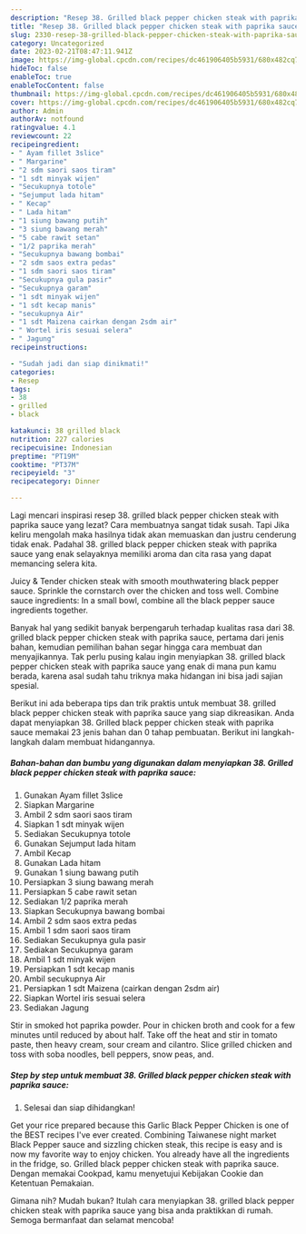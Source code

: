 ```yaml
---
description: "Resep 38. Grilled black pepper chicken steak with paprika sauce yang Enak, Buat Buka Puasa Enak Banget"
title: "Resep 38. Grilled black pepper chicken steak with paprika sauce yang Enak, Buat Buka Puasa Enak Banget"
slug: 2330-resep-38-grilled-black-pepper-chicken-steak-with-paprika-sauce-yang-enak-buat-buka-puasa-enak-banget
category: Uncategorized
date: 2023-02-21T08:47:11.941Z
image: https://img-global.cpcdn.com/recipes/dc461906405b5931/680x482cq70/38-grilled-black-pepper-chicken-steak-with-paprika-sauce-foto-resep-utama.jpg
hideToc: false
enableToc: true
enableTocContent: false
thumbnail: https://img-global.cpcdn.com/recipes/dc461906405b5931/680x482cq70/38-grilled-black-pepper-chicken-steak-with-paprika-sauce-foto-resep-utama.jpg
cover: https://img-global.cpcdn.com/recipes/dc461906405b5931/680x482cq70/38-grilled-black-pepper-chicken-steak-with-paprika-sauce-foto-resep-utama.jpg
author: Admin
authorAv: notfound
ratingvalue: 4.1
reviewcount: 22
recipeingredient:
- " Ayam fillet 3slice"
- " Margarine"
- "2 sdm saori saos tiram"
- "1 sdt minyak wijen"
- "Secukupnya totole"
- "Sejumput lada hitam"
- " Kecap"
- " Lada hitam"
- "1 siung bawang putih"
- "3 siung bawang merah"
- "5 cabe rawit setan"
- "1/2 paprika merah"
- "Secukupnya bawang bombai"
- "2 sdm saos extra pedas"
- "1 sdm saori saos tiram"
- "Secukupnya gula pasir"
- "Secukupnya garam"
- "1 sdt minyak wijen"
- "1 sdt kecap manis"
- "secukupnya Air"
- "1 sdt Maizena cairkan dengan 2sdm air"
- " Wortel iris sesuai selera"
- " Jagung"
recipeinstructions:

- "Sudah jadi dan siap dinikmati!"
categories:
- Resep
tags:
- 38
- grilled
- black

katakunci: 38 grilled black 
nutrition: 227 calories
recipecuisine: Indonesian
preptime: "PT19M"
cooktime: "PT37M"
recipeyield: "3"
recipecategory: Dinner

---
```



Lagi mencari inspirasi resep 38. grilled black pepper chicken steak with paprika sauce yang lezat? Cara membuatnya sangat tidak susah. Tapi Jika keliru mengolah maka hasilnya tidak akan memuaskan dan justru cenderung tidak enak. Padahal 38. grilled black pepper chicken steak with paprika sauce yang enak selayaknya memiliki aroma dan cita rasa yang dapat memancing selera kita.


Juicy &amp; Tender chicken steak with smooth mouthwatering black pepper sauce. Sprinkle the cornstarch over the chicken and toss well. Combine sauce ingredients: In a small bowl, combine all the black pepper sauce ingredients together.

Banyak hal yang sedikit banyak berpengaruh terhadap kualitas rasa dari 38. grilled black pepper chicken steak with paprika sauce, pertama dari jenis bahan, kemudian pemilihan bahan segar hingga cara membuat dan menyajikannya. Tak perlu pusing kalau ingin menyiapkan 38. grilled black pepper chicken steak with paprika sauce yang enak di mana pun kamu berada, karena asal sudah tahu triknya maka hidangan ini bisa jadi sajian spesial.


Berikut ini ada beberapa tips dan trik praktis untuk membuat 38. grilled black pepper chicken steak with paprika sauce yang siap dikreasikan. Anda dapat menyiapkan 38. Grilled black pepper chicken steak with paprika sauce memakai 23 jenis bahan dan 0 tahap pembuatan. Berikut ini langkah-langkah dalam membuat hidangannya.

<!--inarticleads1-->

##### Bahan-bahan dan bumbu yang digunakan dalam menyiapkan 38. Grilled black pepper chicken steak with paprika sauce:

1. Gunakan  Ayam fillet 3slice
1. Siapkan  Margarine
1. Ambil 2 sdm saori saos tiram
1. Siapkan 1 sdt minyak wijen
1. Sediakan Secukupnya totole
1. Gunakan Sejumput lada hitam
1. Ambil  Kecap
1. Gunakan  Lada hitam
1. Gunakan 1 siung bawang putih
1. Persiapkan 3 siung bawang merah
1. Persiapkan 5 cabe rawit setan
1. Sediakan 1/2 paprika merah
1. Siapkan Secukupnya bawang bombai
1. Ambil 2 sdm saos extra pedas
1. Ambil 1 sdm saori saos tiram
1. Sediakan Secukupnya gula pasir
1. Sediakan Secukupnya garam
1. Ambil 1 sdt minyak wijen
1. Persiapkan 1 sdt kecap manis
1. Ambil secukupnya Air
1. Persiapkan 1 sdt Maizena (cairkan dengan 2sdm air)
1. Siapkan  Wortel iris sesuai selera
1. Sediakan  Jagung


Stir in smoked hot paprika powder. Pour in chicken broth and cook for a few minutes until reduced by about half. Take off the heat and stir in tomato paste, then heavy cream, sour cream and cilantro. Slice grilled chicken and toss with soba noodles, bell peppers, snow peas, and. 

<!--inarticleads2-->

##### Step by step untuk membuat 38. Grilled black pepper chicken steak with paprika sauce:


1. Selesai dan siap dihidangkan!

Get your rice prepared because this Garlic Black Pepper Chicken is one of the BEST recipes I&#39;ve ever created. Combining Taiwanese night market Black Pepper sauce and sizzling chicken steak, this recipe is easy and is now my favorite way to enjoy chicken. You already have all the ingredients in the fridge, so. Grilled black pepper chicken steak with paprika sauce. Dengan memakai Cookpad, kamu menyetujui Kebijakan Cookie dan Ketentuan Pemakaian. 

Gimana nih? Mudah bukan? Itulah cara menyiapkan 38. grilled black pepper chicken steak with paprika sauce yang bisa anda praktikkan di rumah. Semoga bermanfaat dan selamat mencoba!
